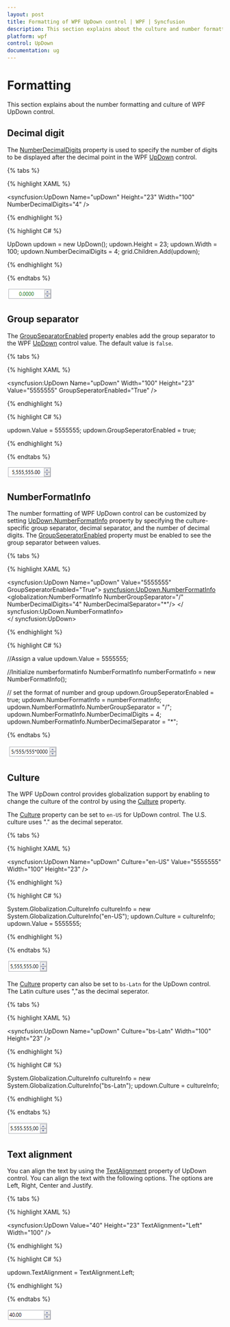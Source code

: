 ```yaml
---
layout: post
title: Formatting of WPF UpDown control | WPF | Syncfusion
description: This section explains about the culture and number formatting of WPF UpDown control
platform: wpf
control: UpDown
documentation: ug
---
```


# Formatting

This section explains about the number formatting and culture of WPF UpDown control.

## Decimal digit

The [NumberDecimalDigits](https://help.syncfusion.com/cr/wpf/Syncfusion.Shared.Wpf~Syncfusion.Windows.Shared.UpDown~NumberDecimalDigits.html) property is used to specify the number of digits to be displayed after the decimal point in the WPF [UpDown](https://help.syncfusion.com/cr/wpf/Syncfusion.Shared.Wpf~Syncfusion.Windows.Shared.UpDown.html) control.

{% tabs %}

{% highlight XAML %}

<syncfusion:UpDown Name="upDown" Height="23" Width="100" NumberDecimalDigits="4" />

{% endhighlight %}

{% highlight C# %}

UpDown updown = new UpDown();
updown.Height = 23;
updown.Width = 100;
updown.NumberDecimalDigits = 4;
grid.Children.Add(updown);

{% endhighlight %}

{% endtabs %}

![Set the number decimal digits in WPF UpDown](CultureandNumberFormatting-images/wpf-updown-decimal.png)

## Group separator

The [GroupSeparatorEnabled](https://help.syncfusion.com/cr/wpf/Syncfusion.Shared.Wpf~Syncfusion.Windows.Shared.UpDown~GroupSeperatorEnabled.html) property enables add the group separator to the WPF [UpDown](https://help.syncfusion.com/cr/wpf/Syncfusion.Shared.Wpf~Syncfusion.Windows.Shared.UpDown.html) control value. The default value is `false`.

{% tabs %}

{% highlight XAML %}

<syncfusion:UpDown Name="upDown" Width="100" Height="23" Value="5555555" GroupSeperatorEnabled="True" />

{% endhighlight %}

{% highlight C# %}

updown.Value = 5555555;
updown.GroupSeperatorEnabled = true;

{% endhighlight %}

{% endtabs %}

![Enabled the GroupSepartor into WPF UpDown control](CultureandNumberFormatting-images/wpf-updown-groupseparator.png)

## NumberFormatInfo

The number formatting of WPF UpDown control can be customized by setting [UpDown.NumberFormatInfo](https://help.syncfusion.com/cr/wpf/Syncfusion.Shared.Wpf~Syncfusion.Windows.Shared.UpDown~NumberFormatInfo.html) property by specifying the culture-specific group separator, decimal separator, and the number of decimal digits. The [GroupSeperatorEnabled](https://help.syncfusion.com/cr/wpf/Syncfusion.Shared.Wpf~Syncfusion.Windows.Shared.UpDown~GroupSeperatorEnabled.html) property must be enabled to see the group separator between values.

{% tabs %}

{% highlight XAML %}

<syncfusion:UpDown Name="upDown" Value="5555555" GroupSeperatorEnabled="True">
<syncfusion:UpDown.NumberFormatInfo>
<globalization:NumberFormatInfo NumberGroupSeparator="/" NumberDecimalDigits="4" NumberDecimalSeparator="*"/>
</ syncfusion:UpDown.NumberFormatInfo>  
</ syncfusion:UpDown>

{% endhighlight %}

{% highlight C# %}

//Assign a value
updown.Value = 5555555;

//Initialize numberformatinfo
NumberFormatInfo numberFormatInfo = new NumberFormatInfo();

// set the format of number and group
updown.GroupSeperatorEnabled = true;
updown.NumberFormatInfo = numberFormatInfo;
updown.NumberFormatInfo.NumberGroupSeparator = "/";
updown.NumberFormatInfo.NumberDecimalDigits = 4;
updown.NumberFormatInfo.NumberDecimalSeparator = "*";

{% endtabs %} 

![Applied group and decimal separator of number format to WPF UpDown](CultureandNumberFormatting-images/wpf-updown-numberformat.png)

## Culture

The WPF UpDown control provides globalization support by enabling to change the culture of the control by using the [Culture](https://help.syncfusion.com/cr/wpf/Syncfusion.Shared.Wpf~Syncfusion.Windows.Shared.UpDown~Culture.html) property.

The [Culture](https://help.syncfusion.com/cr/wpf/Syncfusion.Shared.Wpf~Syncfusion.Windows.Shared.UpDown~Culture.html) property can be set to `en-US` for UpDown control. The U.S. culture uses "." as the decimal seperator.

{% tabs %}

{% highlight XAML %}

<syncfusion:UpDown Name="upDown" Culture="en-US" Value="5555555" Width="100" Height="23" />

{% endhighlight %}

{% highlight C# %}

System.Globalization.CultureInfo cultureInfo = new System.Globalization.CultureInfo("en-US");
updown.Culture = cultureInfo;
updown.Value = 5555555;

{% endhighlight %}

{% endtabs %} 

![Applied US culture into WPF UpDown](CultureandNumberFormatting-images/wpf-updown-us_culture.png)

The [Culture](https://help.syncfusion.com/cr/wpf/Syncfusion.Shared.Wpf~Syncfusion.Windows.Shared.UpDown~Culture.html) property can also be set to `bs-Latn` for the UpDown control. The Latin culture uses ","as the decimal seperator.

{% tabs %}

{% highlight XAML %}

<syncfusion:UpDown Name="upDown" Culture="bs-Latn" Width="100" Height="23" />

{% endhighlight %}

{% highlight C# %}

System.Globalization.CultureInfo cultureInfo = new System.Globalization.CultureInfo("bs-Latn");
updown.Culture = cultureInfo;

{% endhighlight %}

{% endtabs %} 

![Applied latin culture into WPF UpDown](CultureandNumberFormatting-images/wpf-updown-latin_culture.png)
 
## Text alignment

You can align the text by using the [TextAlignment](https://help.syncfusion.com/cr/wpf/Syncfusion.Shared.Wpf~Syncfusion.Windows.Shared.UpDown~TextAlignment.html) property of UpDown control. You can align the text with the following options. The options are Left, Right, Center and Justify.

{% tabs %}

{% highlight XAML %}

<syncfusion:UpDown Value="40" Height="23" TextAlignment="Left" Width="100" />

{% endhighlight %}

{% highlight C# %}

updown.TextAlignment = TextAlignment.Left;

{% endhighlight %}

{% endtabs %}

![Applied alignment into WPF UpDown control](CultureandNumberFormatting-images/wpf-updown-alignment.png)
